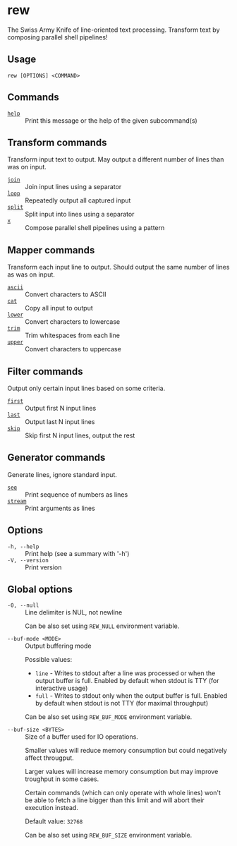 # rew

The Swiss Army Knife of line-oriented text processing. Transform text by composing parallel shell pipelines!

## Usage

```
rew [OPTIONS] <COMMAND>
```

## Commands

<dl>
<dt><a href="rew-help.html"><code>help</code></a></dt>
<dd>Print this message or the help of the given subcommand(s)</dd>
</dl>

## Transform commands

Transform input text to output. May output a different number of lines than was on input.

<dl>
<dt><a href="rew-join.html"><code>join</code></a></dt>
<dd>Join input lines using a separator</dd>
<dt><a href="rew-loop.html"><code>loop</code></a></dt>
<dd>Repeatedly output all captured input</dd>
<dt><a href="rew-split.html"><code>split</code></a></dt>
<dd>Split input into lines using a separator</dd>
<dt><a href="rew-x.html"><code>x</code></a></dt>
<dd>Compose parallel shell pipelines using a pattern</dd>
</dl>

## Mapper commands

Transform each input line to output. Should output the same number of lines as was on input.

<dl>
<dt><a href="rew-ascii.html"><code>ascii</code></a></dt>
<dd>Convert characters to ASCII</dd>
<dt><a href="rew-cat.html"><code>cat</code></a></dt>
<dd>Copy all input to output</dd>
<dt><a href="rew-lower.html"><code>lower</code></a></dt>
<dd>Convert characters to lowercase</dd>
<dt><a href="rew-trim.html"><code>trim</code></a></dt>
<dd>Trim whitespaces from each line</dd>
<dt><a href="rew-upper.html"><code>upper</code></a></dt>
<dd>Convert characters to uppercase</dd>
</dl>

## Filter commands

Output only certain input lines based on some criteria.

<dl>
<dt><a href="rew-first.html"><code>first</code></a></dt>
<dd>Output first N input lines</dd>
<dt><a href="rew-last.html"><code>last</code></a></dt>
<dd>Output last N input lines</dd>
<dt><a href="rew-skip.html"><code>skip</code></a></dt>
<dd>Skip first N input lines, output the rest</dd>
</dl>

## Generator commands

Generate lines, ignore standard input.

<dl>
<dt><a href="rew-seq.html"><code>seq</code></a></dt>
<dd>Print sequence of numbers as lines</dd>
<dt><a href="rew-stream.html"><code>stream</code></a></dt>
<dd>Print arguments as lines</dd>
</dl>

## Options

<dl>

<dt><code>-h, --help</code></dt>
<dd>
Print help (see a summary with '-h')
</dd>

<dt><code>-V, --version</code></dt>
<dd>
Print version
</dd>
</dl>

## Global options

<dl>

<dt><code>-0, --null</code></dt>
<dd>
Line delimiter is NUL, not newline

Can be also set using `REW_NULL` environment variable.
</dd>

<dt><code>--buf-mode &lt;MODE&gt;</code></dt>
<dd>
Output buffering mode

Possible values:

 - `line` - Writes to stdout after a line was processed or when the output buffer is full. Enabled by default when stdout is TTY (for interactive usage)
 - `full` - Writes to stdout only when the output buffer is full. Enabled by default when stdout is not TTY (for maximal throughput)

Can be also set using `REW_BUF_MODE` environment variable.
</dd>

<dt><code>--buf-size &lt;BYTES&gt;</code></dt>
<dd>
Size of a buffer used for IO operations.

Smaller values will reduce memory consumption but could negatively affect througput.

Larger values will increase memory consumption but may improve troughput in some cases.

Certain commands (which can only operate with whole lines) won't be able to fetch a line bigger than this limit and will abort their execution instead.

Default value: `32768`

Can be also set using `REW_BUF_SIZE` environment variable.
</dd>
</dl>
